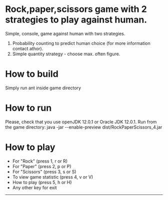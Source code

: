 # Rock,paper,scissors game with 2 strategies to play against human.
Simple, console, game against human with two strategies.
1. Probability counting to predict human choice (for more information contact athor).
2. Simple quantity strategy - choose max. often figure.

# How to build
Simply run ant inside game directory

# How to run
Please, check that you use openJDK 12.0.1 or Oracle JDK 12.0.1.
Run from the game directory: java -jar --enable-preview dist/RockPaperScissors_4.jar

# How to play

- For "Rock" (press 1, r or R)
- For "Paper" (press 2, p or P)
- For "Scissors" (press 3, s or S)
- To view game statistic (press 4, v or V)
- How to play (press 5, h or H)
- Any other key for exit
****************************************
